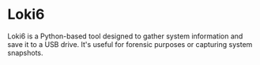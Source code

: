 # Loki6
Loki6 is a Python-based tool designed to gather system information and save it to a USB drive. It's useful for forensic purposes or capturing system snapshots.

